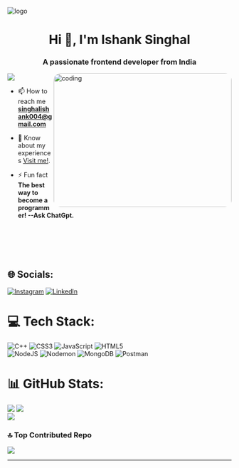 ![logo](https://mir-s3-cdn-cf.behance.net/project_modules/max_1200/9bc27292880429.5e569ff84e4d0.gif)

<h1 align="center">Hi 👋, I'm Ishank Singhal</h1>
<h3 align="center">A passionate frontend developer from India</h3>

<img align="right" 
  alt="coding" 
  width="400" 
  style="height: 300px; border-radius: 15px;" src="https://camo.githubusercontent.com/2366b34bb903c09617990fb5fff4622f3e941349e846ddb7e73df872a9d21233/68747470733a2f2f63646e2e6472696262626c652e636f6d2f75736572732f3733303730332f73637265656e73686f74732f363538313234332f6176656e746f2e676966" />

[![](https://visitcount.itsvg.in/api?id=IshankSinghal&icon=2&color=10)](https://visitcount.itsvg.in)

- 📫 How to reach me **singhalishank004@gmail.com**

- 📄 Know about my experiences [Visit me!](https://ishanksinghal-ishank-singhals-projects.vercel.app/).

- ⚡ Fun fact **The best way to become a programmer! --Ask ChatGpt.**

</br>
</br>
</br>
</br>

## 🌐 Socials:
[![Instagram](https://img.shields.io/badge/Instagram-%23E4405F.svg?logo=Instagram&logoColor=white)](https://instagram.com/instagram.com/ishanksinghal) [![LinkedIn](https://img.shields.io/badge/LinkedIn-%230077B5.svg?logo=linkedin&logoColor=white)](https://linkedin.com/in/https://www.linkedin.com/in/ishank-singhal/) 

# 💻 Tech Stack:
![C++](https://img.shields.io/badge/c++-%2300599C.svg?style=plastic&logo=c%2B%2B&logoColor=white) ![CSS3](https://img.shields.io/badge/css3-%231572B6.svg?style=plastic&logo=css3&logoColor=white) ![JavaScript](https://img.shields.io/badge/javascript-%23323330.svg?style=plastic&logo=javascript&logoColor=%23F7DF1E) ![HTML5](https://img.shields.io/badge/html5-%23E34F26.svg?style=plastic&logo=html5&logoColor=white) </br>![NodeJS](https://img.shields.io/badge/node.js-6DA55F?style=plastic&logo=node.js&logoColor=white) ![Nodemon](https://img.shields.io/badge/NODEMON-%23323330.svg?style=plastic&logo=nodemon&logoColor=%BBDEAD) ![MongoDB](https://img.shields.io/badge/MongoDB-%234ea94b.svg?style=plastic&logo=mongodb&logoColor=white) ![Postman](https://img.shields.io/badge/Postman-FF6C37?style=plastic&logo=postman&logoColor=white)
# 📊 GitHub Stats:
![](https://github-readme-stats.vercel.app/api?username=IshankSinghal&theme=aura&hide_border=false&include_all_commits=false&count_private=false)
![](https://github-readme-streak-stats.herokuapp.com/?user=IshankSinghal&theme=aura&hide_border=false)<br/>
![](https://github-readme-stats.vercel.app/api/top-langs/?username=IshankSinghal&theme=aura&hide_border=false&include_all_commits=false&count_private=false&layout=compact)

### 🔝 Top Contributed Repo
![](https://github-contributor-stats.vercel.app/api?username=IshankSinghal&limit=5&theme=neon&combine_all_yearly_contributions=true)

---


<!-- Proudly created with GPRM ( https://gprm.itsvg.in ) -->
